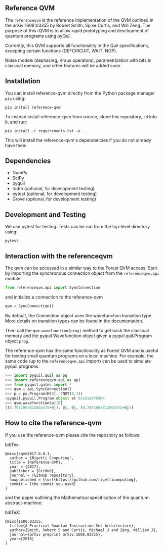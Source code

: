 Reference QVM
-------------

The `referenceqvm` is the reference implementation of the QVM outlined in the
arXiv:1608:03355 by Robert Smith, Spike Curtis, and Will Zeng. The purpose of
this rQVM is to allow rapid prototyping and development of quantum programs
using pyQuil.

Currently, this QVM supports all functionality in the Quil specifications, 
excepting certain functions (DEFCIRCUIT, WAIT, NOP).

Noise models (dephasing, Kraus operators), parametrization with bits in 
classical memory, and other features will be added soon.


Installation
------------

You can install reference-qvm directly from the Python package manager `pip` using:
```
pip install reference-qvm
```

To instead install reference-qvm from source, clone this repository, `cd` into it, and run:
```
pip install -r requirements.txt -e .
```

This will install the reference-qvm's dependencies if you do not already have them.

Dependencies
------------

* NumPy
* SciPy
* pyquil
* tqdm (optional, for development testing)
* pytest (optional, for development testing)
* Grove (optional, for development testing)

Development and Testing
-----------------------

We use pytest for testing. Tests can be run from the top-level directory using:
```
pytest
```

Interaction with the referenceqvm
---------------------------------

The qvm can be accessed in a similar way to the Forest QVM access.
Start by importing the synchronous connection object from the `referenceqvm.api` module

```python
from referenceqvm.api import SyncConnection
```

and initialize a connection to the reference-qvm

```python
qvm = SyncConnection()
```

By default, the Connection object uses the wavefunction transition type.  More details on 
transition types can be found in the documentation.

Then call the `qvm.wavefunction(prog)` method to get back the classical memory and the 
pyquil.Wavefunction object given a pyquil.quil.Program object `prog`.

The reference-qvm has the same functionality as Forest QVM and is useful for testing 
small quantum programs on a local machine.  For example, the same code (up to the 
`referenceqvm.api` import) can be used to simulate pyquil programs.

```python
>>> import pyquil.quil as pq
>>> import referenceqvm.api as api
>>> from pyquil.gates import *
>>> qvm = api.SyncConnection()
>>> p = pq.Program(H(0), CNOT(0,1))
<pyquil.pyquil.Program object at 0x101ebfb50>
>>> qvm.wavefunction(p)[0]
[(0.7071067811865475+0j), 0j, 0j, (0.7071067811865475+0j)]
```


## How to cite the reference-qvm

If you use the reference-qvm please cite the repository as follows:

bibTex:
```
@misc{rqvm2017.0.0.1,
  author = {Rigetti Computing",
  title = {Reference-QVM},
  year = {2017},
  publisher = {GitHub},
  journal = {GitHub repository},
  howpublished = {\url{https://github.com/rigetticomputing},
  commit = {the commit you used}
}
```

and the paper outlining the Mathematical specification of the quantum-abstract-machine:

bibTeX:
```
@misc{1608.03355,
  title={A Practical Quantum Instruction Set Architecture},
  author={Smith, Robert S and Curtis, Michael J and Zeng, William J},
  journal={arXiv preprint arXiv:1608.03355},
  year={2016}
}
```

